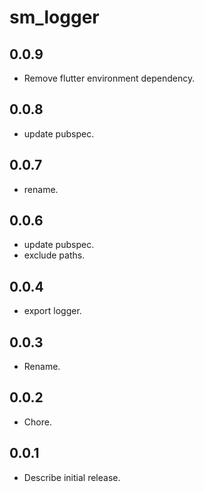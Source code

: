# sm_logger

## 0.0.9

* Remove flutter environment dependency.

## 0.0.8

* update pubspec.

## 0.0.7

* rename.

## 0.0.6

* update pubspec.
* exclude paths.

## 0.0.4

* export logger.

## 0.0.3

* Rename.

## 0.0.2

* Chore.

## 0.0.1

* Describe initial release.
